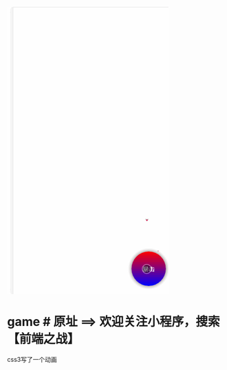![game](https://github.com/majiang666/game/blob/master/game.gif)
# game # 原址 ==> 欢迎关注小程序，搜索 【前端之战】
css3写了一个动画
